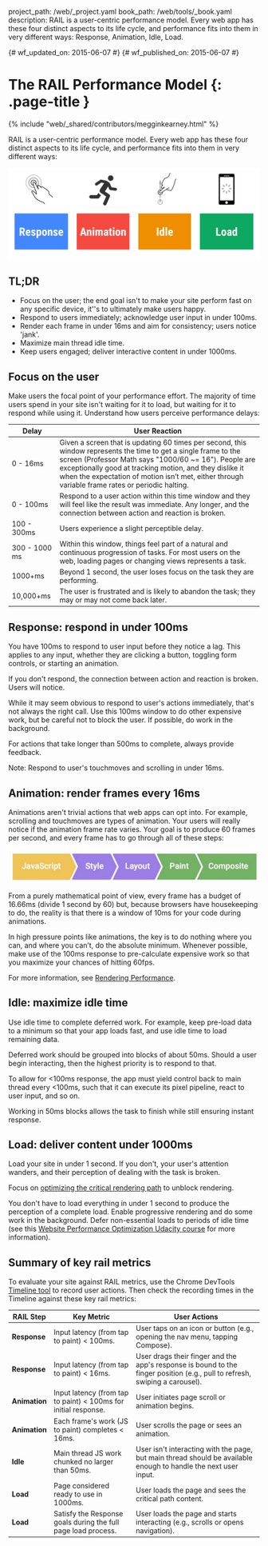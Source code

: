 project_path: /web/_project.yaml
book_path: /web/tools/_book.yaml
description: RAIL is a user-centric performance model. Every web app has these four distinct aspects to its life cycle, and performance fits into them in very different ways: Response, Animation, Idle, Load.

{# wf_updated_on: 2015-06-07 #}
{# wf_published_on: 2015-06-07 #}

# The RAIL Performance Model {: .page-title }

{% include "web/_shared/contributors/megginkearney.html" %}

RAIL is a user-centric performance model. Every web app has these four distinct aspects to its life cycle, and performance fits into them in very different ways:

![RAIL performance model](imgs/rail.png)


## TL;DR
- Focus on the user; the end goal isn't to make your site perform fast on any specific device, it''s to ultimately make users happy.
- Respond to users immediately; acknowledge user input in under 100ms.
- Render each frame in under 16ms and aim for consistency; users notice 'jank'.
- Maximize main thread idle time.
- Keep users engaged; deliver interactive content in under 1000ms.


## Focus on the user

Make users the focal point of your performance effort.
The majority of time users spend in your site isn't waiting for it to load,
but waiting for it to respond while using it.
Understand how users perceive performance delays:

<table class="mdl-data-table">
  <thead>
      <th>Delay</th>
      <th>User Reaction</th>
  </thead>
  <tbody>
    <tr>
      <td data-th="Delay">0 - 16ms</td>
      <td data-th="User Reaction">Given a screen that is updating 60 times per second, this window represents the time to get a single frame to the screen (Professor Math says "1000/60 ~= 16"). People are exceptionally good at tracking motion, and they dislike it when the expectation of motion isn’t met, either through variable frame rates or periodic halting.</td>
    </tr>
    <tr>
      <td data-th="Delay">0 - 100ms</td>
      <td data-th="User Reaction">Respond to a user action within this time window and they will feel like the result was immediate. Any longer, and the connection between action and reaction is broken.</td>
    </tr>
    <tr>
      <td data-th="Delay">100 - 300ms</td>
      <td data-th="User Reaction">Users experience a slight perceptible delay.</td>
    </tr>
    <tr>
      <td data-th="Delay">300 - 1000 ms</td>
      <td data-th="User Reaction">Within this window, things feel part of a natural and continuous progression of tasks. For most users on the web, loading pages or changing views represents a task.</td>
    </tr>
    <tr>
      <td data-th="Delay">1000+ms</td>
      <td data-th="User Reaction">Beyond 1 second, the user loses focus on the task they are performing.</td>
    </tr>
    <tr>
      <td data-th="Delay">10,000+ms</td>
      <td data-th="User Reaction">The user is frustrated and is likely to abandon the task; they may or may not come back later.</td>
    </tr>
  </tbody>
</table>

## Response: respond in under 100ms

You have 100ms to respond to user input before they notice a lag.
This applies to any input, whether they are clicking a button,
toggling form controls, or starting an animation.

If you don't respond, the connection between action and reaction is broken. Users will notice.

While it may seem obvious to respond to user's actions immediately,
that's not always the right call.
Use this 100ms window to do other expensive work, but be careful not to block the user.
If possible, do work in the background.

For actions that take longer than 500ms to complete, always provide feedback.

<!-- TODO: Verify note type! -->
Note: Respond to user's touchmoves and scrolling in under 16ms.

## Animation: render frames every 16ms

Animations aren't trivial actions that web apps can opt into.
For example, scrolling and touchmoves are types of animation.
Your users will really notice if the animation frame rate varies.
Your goal is to produce 60 frames per second, and every frame has to go through all of these steps:

![Steps to render a frame](imgs/render-frame.png)

From a purely mathematical point of view, every frame has a budget of 16.66ms (divide 1 second by 60) but, because browsers have housekeeping to do, the reality is that there is a window of 10ms for your code during animations.

In high pressure points like animations, the key is to do nothing where you can, and where you can’t, do the absolute minimum. Whenever possible, make use of the 100ms response to pre-calculate expensive work so that you maximize your chances of hitting 60fps.

For more information, see
[Rendering Performance](/web/fundamentals/performance/rendering/).

## Idle: maximize idle time

Use idle time to complete deferred work. For example, keep pre-load data to a minimum so that your app loads fast, and use idle time to load remaining data.

Deferred work should be grouped into blocks of about 50ms. Should a user begin interacting, then the highest priority is to respond to that. 

To allow for <100ms response,
the app must yield control back to main thread every <100ms,
such that it can execute its pixel pipeline, react to user input, and so on.

Working in 50ms blocks allows the task to finish while still ensuring instant response.

## Load: deliver content under 1000ms

Load your site in under 1 second.
If you don't, your user's attention wanders,
and their perception of dealing with the task is broken.

Focus on
[optimizing the critical rendering path](/web/fundamentals/performance/critical-rendering-path/)
to unblock rendering.

You don't have to load everything in under 1 second to produce the perception of a complete load. Enable progressive rendering and do some work in the background. Defer non-essential loads to periods of idle time (see this [Website Performance Optimization Udacity course](https://www.udacity.com/course/website-performance-optimization--ud884) for more information).

## Summary of key rail metrics

To evaluate your site against RAIL metrics, use the Chrome DevTools [Timeline tool](/web/tools/chrome-devtools/profile/evaluate-performance/timeline-tool) to record user actions. Then check the recording times in the Timeline against these key rail metrics:

<table class="mdl-data-table">
  <thead>
      <th>RAIL Step</th>
      <th>Key Metric</th>
      <th>User Actions</th>
  </thead>
  <tbody>
    <tr>
      <td data-th="RAIL Step"><strong>Response</strong></td>
      <td data-th="Key Metric">Input latency (from tap to paint) < 100ms.</td>
      <td data-th="User Test">User taps on an icon or button (e.g., opening the nav menu, tapping Compose).</td>
    </tr>
    <tr>
      <td data-th="RAIL Step"><strong>Response</strong></td>
      <td data-th="Key Metric">Input latency (from tap to paint) < 16ms.</td>
      <td data-th="User Test">User drags their finger and the app's response is bound to the finger position (e.g., pull to refresh, swiping a carousel).</td>
    </tr>
    <tr>
      <td data-th="RAIL Step"><strong>Animation</strong></td>
      <td data-th="Key Metric">Input latency (from tap to paint) < 100ms for initial response.</td>
      <td data-th="User Test">User initiates page scroll or animation begins.</td>
    </tr>
    <tr>
      <td data-th="RAIL Step"><strong>Animation</strong></td>
      <td data-th="Key Metric">Each frame's work (JS to paint) completes < 16ms.</td>
      <td data-th="User Test">User scrolls the page or sees an animation.</td>
    </tr>
    <tr>
      <td data-th="RAIL Step"><strong>Idle</strong></td>
      <td data-th="Key Metric">Main thread JS work chunked no larger than 50ms.</td>
      <td data-th="User Test">User isn't interacting with the page, but main thread should be available enough to handle the next user input.</td>
    </tr>
    <tr>
      <td data-th="RAIL Step"><strong>Load</strong></td>
      <td data-th="Key Metric">Page considered ready to use in 1000ms.</td>
      <td data-th="User Test">User loads the page and sees the critical path content.</td>
    </tr>
    <tr>
      <td data-th="RAIL Step"><strong>Load</strong></td>
      <td data-th="Key Metric">Satisfy the Response goals during the full page load process.</td>
      <td data-th="User Test">User loads the page and starts interacting (e.g., scrolls or opens navigation).</td>
    </tr>
  </tbody>
</table> 


